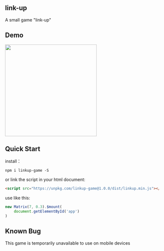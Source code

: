 ## link-up
A small game "link-up"

## Demo

<a href="http://www.v2js.com/link-up/">
	<img style="width: 300px" src="" alt="">
</a>

## Quick Start

install：
```
npm i linkup-game -S
```

or link the script in your html document:

```html
<script src="https://unpkg.com/linkup-game@1.0.0/dist/linkup.min.js"></script>
```

use like this:

```js
new Matrix(7, 0.3).$mount(
    document.getElementById('app')
)
```

## Known Bug

This game is temporarily unavailable to use on mobile devices 